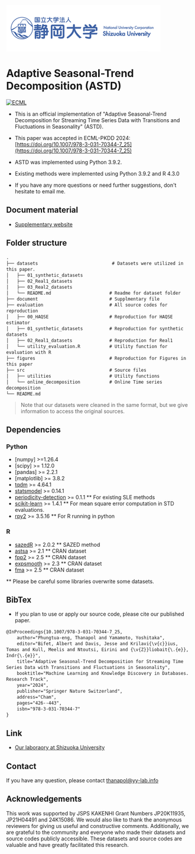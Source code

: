 

![alt text](https://github.com/thanapol2/Mean_EBinning/blob/082cd9447659d9d140acc38d5d4c11db9187d06c/Documents/shizuoka%20bannar.png)


# Adaptive Seasonal-Trend Decomposition (ASTD)
[![ECML](https://img.shields.io/badge/ECML-2024-blue.svg?style=flat-square)](https://2024.ecmlpkdd.org/)
- This is an official implementation of "Adaptive Seasonal-Trend Decomposition for Streaming Time Series Data with Transitions and Fluctuations in Seasonality" (ASTD).
- This paper was accepted in ECML-PKDD 2024: [https://doi.org/10.1007/978-3-031-70344-7_25](https://doi.org/10.1007/978-3-031-70344-7_25)
- ASTD was implemented using Python 3.9.2.
- Existing methods were implemented using Python 3.9.2 and R 4.3.0

- If you have any more questions or need further suggestions, don't hesitate to email me.

## Document material
- [Supplementary website](https://sites.google.com/view/astd-ecmlpkdd/)


## Folder structure 
    .
    ├── datasets                            # Datasets were utilized in this paper. 
    │   ├── 01_synthetic_datasets           
    │   ├── 02_Real1_datasets             
    │   ├── 03_Real2_datasets
    │   └── README.md                      # Readme for dataset folder
    ├── document                           # Supplmentary file
    ├── evaluation                         # All source codes for reproduction
    │   ├── 00_HAQSE                       # Reproduction for HAQSE estimator
    │   ├── 01_synthetic_datasets          # Reproduction for synthetic datasets
    │   ├── 02_Real1_datasets              # Reproduction for Real1
    │   └── utility_evaluation.R           # Utility function for evaluation with R
    ├── figures                            # Reproduction for Figures in this paper 
    ├── src                                # Source files
    │   ├── utilities                      # Utility functions
    │   └── online_decomposition           # Online Time series decomposition
    └── README.md

>  Note that our datasets were cleaned in the same format, but we give information to access the original sources.


## Dependencies
### Python
- [numpy] >=1.26.4
- [scipy] >= 1.12.0
- [pandas] >= 2.2.1
- [matplotlib] >= 3.8.2
- [tqdm](https://tqdm.github.io) >= 4.64.1
- [statsmodel](https://www.statsmodels.org/stable/index.html) >= 0.14.1
- [periodicity-detection](https://periodicity-detection.readthedocs.io/en/latest/) >= 0.1.1    ** For existing SLE methods
- [scikit-learn](https://scikit-learn.org/stable/) >= 1.4.1   ** For mean square error computation in STD evaluations.  
- [rpy2](https://rpy2.github.io/) >= 3.5.16 ** For R running in python

### R
- [sazedR](https://cran.r-project.org/web/packages/sazedR/index.html) >= 2.0.2    ** SAZED method
- [astsa](https://cran.r-project.org/web/packages/astsa/index.html) >= 2.1    ** CRAN dataset
- [fpp2](https://cran.r-project.org/web/packages/fpp2/index.html) >= 2.5    ** CRAN dataset
- [expsmooth](https://cran.r-project.org/web/packages/expsmooth/index.html) >= 2.3    ** CRAN dataset
- [fma](https://cran.r-project.org/web/packages/fma/index.html) >= 2.5    ** CRAN dataset

** Please be careful some libraries overwrite some datasets. 

## BibTex
- If you plan to use or apply our source code, please cite our published paper.
```
@InProceedings{10.1007/978-3-031-70344-7_25,
	author="Phungtua-eng, Thanapol and Yamamoto, Yoshitaka",
	editor="Bifet, Albert and Davis, Jesse and Krilavi{\v{c}}ius, Tomas and Kull, Meelis and Ntoutsi, Eirini and {\v{Z}}liobait{\.{e}}, Indr{\.{e}}",
	title="Adaptive Seasonal-Trend Decomposition for Streaming Time Series Data with Transitions and Fluctuations in Seasonality",
	booktitle="Machine Learning and Knowledge Discovery in Databases. Research Track",
	year="2024",
	publisher="Springer Nature Switzerland",
	address="Cham",
	pages="426--443",
	isbn="978-3-031-70344-7"
}
```

## Link
- [Our laboraory at Shizuoka University](http://lab.inf.shizuoka.ac.jp/yamamoto/)

## Contact
If you have any question, please contact thanapol@yy-lab.info

## Acknowledgements

This work was supported by JSPS KAKENHI Grant Numbers JP20K11935, JP21H04491 and 24K15086. We would also like to thank the anonymous reviewers for giving us useful and constructive comments. Additionally, we are grateful to the community and everyone who made their datasets and source codes publicly accessible. These datasets and source codes are valuable and have greatly facilitated this research.
